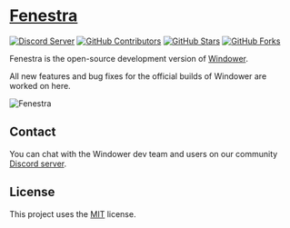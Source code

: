 # [Fenestra][github-project]

[![Discord Server][discord-badge]][discord-url]<!--[![Build Status][build-status-badge]][build-status-url]-->
[![GitHub Contributors][contributors-badge]][contributors-url]
[![GitHub Stars][stars-badge]][stars-url]
[![GitHub Forks][forks-badge]][forks-url]

Fenestra is the open-source development version of [Windower][windower-homepage].

All new features and bug fixes for the official builds of Windower are worked on here.

![Fenestra][banner]

<!--
## Contributing

All contributions are welcome. Learn more about contributing in
the [CONTRIBUTING][contributing] file.

Not sure what to contribute? Check out the [GitHub "contribute" page][contribute]
-->

## Contact

You can chat with the Windower dev team and users on our community [Discord server][discord-url].

## License

This project uses the [MIT][license] license.

<!-- References -->

[github-project]: https://github.com/Windower/Fenestra
[windower-homepage]: https://windower.net

[banner]: ../media/banner.png

[contributing]: ./CONTRIBUTING.md
[contribute]: https://github.com/Windower/Fenestra/contribute

[license]: ./LICENSE.md

[discord-url]: https://discord.gg/2wCMexS
[build-status-url]: https://github.com/windower/Fenestra/actions?query=workflow%3A"Build"+event%3Apush
[contributors-url]: https://github.com/Windower/Fenestra/graphs/contributors
[stars-url]: https://github.com/Windower/Fenestra/stargazers
[forks-url]: https://github.com/Windower/Fenestra/network/members

[discord-badge]: https://img.shields.io/discord/338590234235371531.svg?logo=discord&logoColor=white&colorB=7289da
[build-status-badge]: https://github.com/Windower/Fenestra/workflows/Build/badge.svg?branch=master&event=push
[contributors-badge]: https://img.shields.io/github/contributors/Windower/Fenestra
[stars-badge]: https://img.shields.io/github/stars/Windower/Fenestra
[forks-badge]: https://img.shields.io/github/forks/Windower/Fenestra

